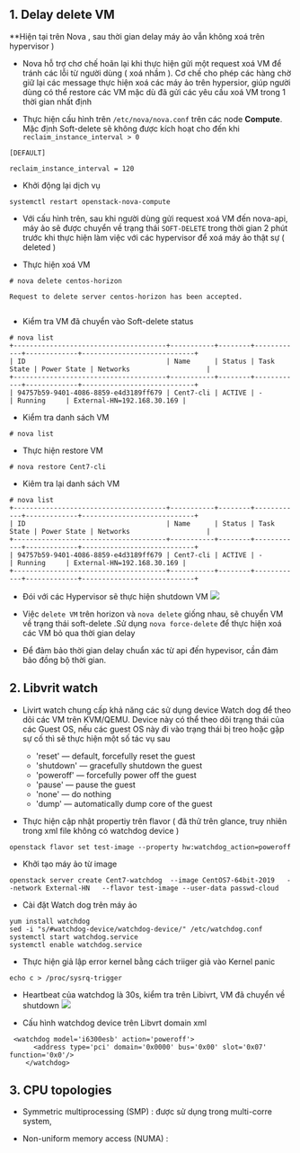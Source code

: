 

## 1. Delay delete VM

**Hiện tại trên Nova , sau thời gian delay máy ảo vẫn  không xoá trên hypervisor ) 

- Nova hỗ trợ chơ chế hoãn lại khi thực hiện gửi một request xoá VM để tránh các lỗi từ người dùng ( xoá nhầm ). Cơ chế cho phép các hàng chờ giữ lại các message thực hiện xoá các máy ảo trên hypersior, giúp người dùng có thể restore các VM mặc dù đã gửi các yêu cầu xoá VM trong 1 thời gian nhất định

- Thực hiện cấu hình trên `/etc/nova/nova.conf` trên các node **Compute**. Mặc định Soft-delete sẽ không được kích hoạt cho đến khi  `reclaim_instance_interval > 0 ` 
```
[DEFAULT]

reclaim_instance_interval = 120

```

- Khởi động  lại dịch vụ
```
systemctl restart openstack-nova-compute
```

- Với cấu hình trên, sau khi người dùng gửi request xoá VM đến nova-api, máy ảo sẽ được chuyển về trạng thái `SOFT-DELETE` trong thời gian 2 phút trước khi thực hiện làm việc với các hypervisor để xoá máy ảo thật sự ( deleted )

- Thực hiện xoá VM
```
# nova delete centos-horizon

Request to delete server centos-horizon has been accepted.


```

- Kiểm tra VM đã chuyển vào Soft-delete status
```
# nova list
+--------------------------------------+-----------+--------+------------+-------------+----------------------------+
| ID                                   | Name      | Status | Task State | Power State | Networks                   |
+--------------------------------------+-----------+--------+------------+-------------+----------------------------+
| 94757b59-9401-4086-8859-e4d3189ff679 | Cent7-cli | ACTIVE | -          | Running     | External-HN=192.168.30.169 |

```

- Kiểm tra danh sách VM
```
# nova list
```

- Thực hiện  restore VM
```
# nova restore Cent7-cli
```

- Kiêm tra lại danh sách VM
```
# nova list
+--------------------------------------+-----------+--------+------------+-------------+----------------------------+
| ID                                   | Name      | Status | Task State | Power State | Networks                   |
+--------------------------------------+-----------+--------+------------+-------------+----------------------------+
| 94757b59-9401-4086-8859-e4d3189ff679 | Cent7-cli | ACTIVE | -          | Running     | External-HN=192.168.30.169 |
+--------------------------------------+-----------+--------+------------+-------------+----------------------------+

```

- Đói với các Hypervisor sẽ thực hiện shutdown VM
![](https://i.imgur.com/3RLV1Vm.png)


- Việc `delete VM` trên horizon và `nova delete` giống nhau, sẽ chuyển VM về trạng thái soft-delete .Sử dụng `nova force-delete` để thực hiện xoá các VM bỏ qua thời gian delay

- Để đảm bảo thời gian delay chuẩn xác từ api đến hypevisor, cần đảm bảo đồng bộ thời gian.

## 2. Libvrit watch 

- Livirt watch chung cấp khả năng các sử dụng device Watch dog để theo dõi các VM trên KVM/QEMU. Device này có thể theo dõi trạng thái của các Guest OS, nếu các guest OS này đi vào trạng thái bị treo hoặc gặp sự cố thì sẽ thực hiện một số tác vụ sau
    - 'reset' — default, forcefully reset the guest
    - 'shutdown' — gracefully shutdown the guest
    - 'poweroff' — forcefully power off the guest
    - 'pause' — pause the guest
    - 'none' — do nothing
    - 'dump' — automatically dump core of the guest

- Thực hiện cập nhật propertiy trên flavor  ( đã thử trên glance, truy nhiên trong xml file không có watchdog device )
```
openstack flavor set test-image --property hw:watchdog_action=poweroff

```

- Khởi tạo máy ảo từ image
```
openstack server create Cent7-watchdog  --image CentOS7-64bit-2019   --network External-HN   --flavor test-image --user-data passwd-cloud

```

- Cài đặt Watch dog trên máy ảo
```
yum install watchdog
sed -i "s/#watchdog-device/watchdog-device/" /etc/watchdog.conf
systemctl start watchdog.service
systemctl enable watchdog.service
```

- Thực hiện giả lập  error kernel bằng cách triiger giả vào Kernel panic
```
echo c > /proc/sysrq-trigger
```

- Heartbeat của watchdog là 30s, kiểm tra trên Libivrt, VM đã chuyển về shutdown
![](https://i.imgur.com/tYhfIM2.png)

- Cấu hình watchdog device trên Libvrt domain xml
```
 <watchdog model='i6300esb' action='poweroff'>
      <address type='pci' domain='0x0000' bus='0x00' slot='0x07' function='0x0'/>
    </watchdog>

```




## 3. CPU topologies

- Symmetric multiprocessing (SMP) : được sử dụng trong multi-corre system, 

- Non-uniform memory access (NUMA) : 